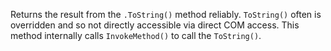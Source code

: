﻿Returns the result from the `.ToString()` method reliably. `ToString()` often is overridden and so not directly accessible via direct COM access. This method internally calls `InvokeMethod()` to call the `ToString()`.